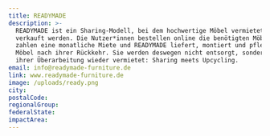 ```yaml
---
title: READYMADE
description: >-
  READYMADE ist ein Sharing-Modell, bei dem hochwertige Möbel vermietet statt
  verkauft werden. Die Nutzer*innen bestellen online die benötigten Möbel,
  zahlen eine monatliche Miete und READYMADE liefert, montiert und pflegt die
  Möbel nach ihrer Rückkehr. Sie werden deswegen nicht entsorgt, sondern nach
  ihrer Überarbeitung wieder vermietet: Sharing meets Upcycling.
email: info@readymade-furniture.de
link: www.readymade-furniture.de
image: /uploads/ready.png
city:
postalCode:
regionalGroup:
federalState:
impactArea:
---
```


